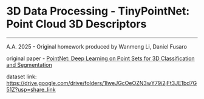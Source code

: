 # 3D Data Processing - TinyPointNet: Point Cloud 3D Descriptors
---
A.A. 2025 - Original homework produced by Wanmeng Li, Daniel Fusaro

original paper -
[PointNet: Deep Learning on Point Sets for 3D Classification and Segmentation](https://web.stanford.edu/~rqi/pointnet/)

dataset link: https://drive.google.com/drive/folders/1IweJGcOeOZN3wY79i2jFt3JE1bd7G51Z?usp=share_link

